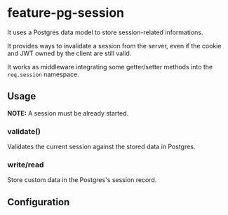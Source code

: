 # feature-pg-session

It uses a Postgres data model to store session-related informations.

It provides ways to invalidate a session from the server, even if the cookie and
JWT owned by the client are still valid.

It works as middleware integrating some getter/setter methods into the
`req.session` namespace.

## Usage

**NOTE:** A session must be already started.

### validate()

Validates the current session against the stored data in Postgres.

### write/read

Store custom data in the Postgres's session record.

## Configuration


